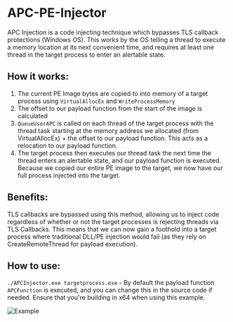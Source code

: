 # APC-PE-Injector
APC Injection is a code injecting technique which bypasses TLS callback protections (Windows OS). This works by the OS telling a thread to execute a memory location at its next convenient time, and requires at least one thread in the target process to enter an alertable state.

## How it works:
1. The current PE Image bytes are copied to into memory of a target process using `VirtualAllocEx` and `WriteProcessMemory`
2. The offset to our payload function from the start of the image is calculated
3. `QueueUserAPC` is called on each thread of the target process with the thread task starting at the memory address we allocated (from VirtualAllocEx) + the offset to our payload function. This acts as a relocation to our payload function.
4. The target process then executes our thread task the next time the thread enters an alertable state, and our payload function is executed. Because we copied our entire PE image to the target, we now have our full process injected into the target.

## Benefits:
TLS callbacks are bypassed using this method, allowing us to inject code regardless of whether or not the target processes is rejecting threads via TLS Callbacks. This means that we can now gain a foothold into a target process where traditional DLL/PE injection would fail (as they rely on CreateRemoteThread for payload execution).

## How to use:
`./APCInjector.exe targetprocess.exe` - By default the payload function `APCFunction` is executed, and you can change this in the source code if needed. Ensure that you're building in x64 when using this example.

![Example](https://github.com/AlSch092/APC-PE-Injector/assets/94417808/9bc1d6dc-5a79-4a81-83e8-52f429852209)
